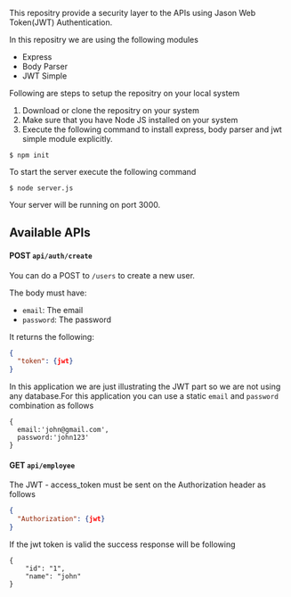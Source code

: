 
<p>This repositry provide a security layer to the APIs using Jason Web Token(JWT) Authentication.</p>

In this repositry we are using the following modules
* Express
* Body Parser
* JWT Simple

Following are steps to setup the repositry on your local system
1. Download or clone the repositry on your system
2. Make sure that you have Node JS installed on your system
3. Execute the following command to install express, body parser and jwt simple module explicitly.
   

```console
$ npm init
```

To start the server execute the following command
```console
$ node server.js
```
Your server will be running on port 3000.

## Available APIs

#### POST `api/auth/create`

You can do a POST to `/users` to create a new user.

The body must have:

* `email`: The email
* `password`: The password


It returns the following:

```json
{
  "token": {jwt}  
}
```

In this application we are just illustrating the JWT part so we are not using any database.For this application you can use a static `email` and `password` combination as follows

```console
{
  email:'john@gmail.com',
  password:'john123'
}
```

#### GET `api/employee`

The JWT - access_token must be sent on the Authorization header as follows
```json
{
  "Authorization": {jwt}  
}
```
If the jwt token is valid the success response will be following


```console
{
    "id": "1",
    "name": "john"
}
```
